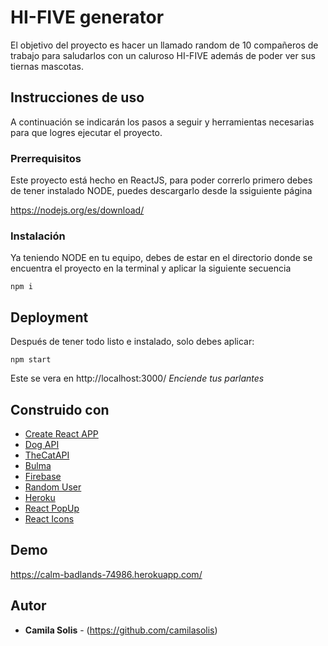 # HI-FIVE generator

El objetivo del proyecto es hacer un llamado random de 10 compañeros de trabajo para saludarlos con un caluroso HI-FIVE además de poder ver sus tiernas mascotas.

## Instrucciones de uso

A continuación se indicarán los pasos a seguir y herramientas necesarias para que logres ejecutar el proyecto.

### Prerrequisitos

Este proyecto está hecho en ReactJS, para poder correrlo primero debes de tener instalado NODE, puedes descargarlo desde la ssiguiente página

https://nodejs.org/es/download/


### Instalación

Ya teniendo NODE en tu equipo, debes de estar en el directorio donde se encuentra el proyecto en la terminal y aplicar la siguiente secuencia

```
npm i
```

## Deployment

Después de tener todo listo e instalado, solo debes aplicar:

```
npm start
```
Este se vera en http://localhost:3000/
*Enciende tus parlantes*

## Construido con

* [Create React APP](https://create-react-app.dev/)
* [Dog API](https://dog.ceo/dog-api/)
* [TheCatAPI](https://thecatapi.com/)
* [Bulma](https://bulma.io/)
* [Firebase](https://firebase.google.com/)
* [Random User](https://randomuser.me/)
* [Heroku](https://dashboard.heroku.com/)
* [React PopUp](https://react-popup.elazizi.com/)
* [React Icons](https://react-icons.github.io/react-icons/)

## Demo

https://calm-badlands-74986.herokuapp.com/

## Autor

* **Camila Solis**  - (https://github.com/camilasolis)
